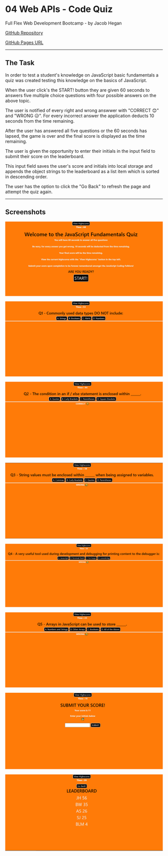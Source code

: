 # 04 Web APIs - Code Quiz

Full Flex Web Development Bootcamp - by Jacob Hegan

[GitHub Repository](https://github.com/heganjr/04-code-quiz-JH)

[GitHub Pages URL](https://heganjr.github.io/04-code-quiz-JH/)

---

## The Task

In order to test a student's knowledge on JavaScript basic fundamentals a quiz was created testing this knowledge on the basics of JavaScript.

When the user click's the START! button they are given 60 seconds to answers five multiple choice questions with four possible answers on the above topic.

The user is notified of every right and wrong answwer with "CORRECT 😊" and "WRONG 😥". For every incorrect answer the application deducts 10 seconds from the time remaining.

After the user has answered all five questions or the 60 seconds has lapsed, the game is over and the final score is displayed as the time remaining.

The user is given the opportunity to enter their initials in the input field to submit their score on the leaderboard.

This input field saves the user's score and initials into local storage and appends the object strings to the leaderboard as a list item which is sorted in descending order.

The user has the option to click the "Go Back" to refresh the page and attempt the quiz again.

---

## Screenshots

![landing-page](assets/images/landing-page.PNG)

![Q1](assets/images/Q1.PNG)

![Q2](assets/images/Q2.PNG)

![Q3](assets/images/Q3.PNG)

![Q4](assets/images/Q4.PNG)

![Q5](assets/images/Q5.PNG)

![submit-score](assets/images/submit-score.PNG)

![leaderboard](assets/images/leaderboard.PNG)
